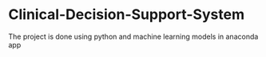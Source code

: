 # Clinical-Decision-Support-System
The project is done using python and machine learning models in anaconda app
